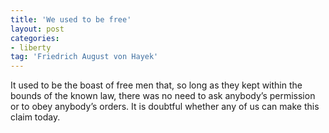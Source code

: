 ```yaml
---
title: 'We used to be free'
layout: post
categories:
- liberty
tag: 'Friedrich August von Hayek'
---
```


It used to be the boast of free men that, so long as they kept within the bounds of the known law, there was no need to ask anybody’s permission or to obey anybody’s orders. It is doubtful whether any of us can make this claim today.